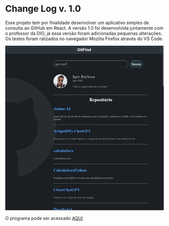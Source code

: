 # Change Log v. 1.0

Esse projeto tem por finalidade desenvolver um aplicativo simples de consulta ao GitHub em React. A versão 1.0 foi desenvolvida juntamente com o professor da DIO, já essa versão foram adicionadas pequenas alterações. Os testes foram ralizados no navegador Mozilla Firefox através do VS Code.

![Organização dos Arquivos](https://github.com/Igor-Wolf/gitfind/blob/main/demo.png?raw=true)


O programa pode ser acessado [AQUI](https://igor-wolf.github.io/gitfind/)

